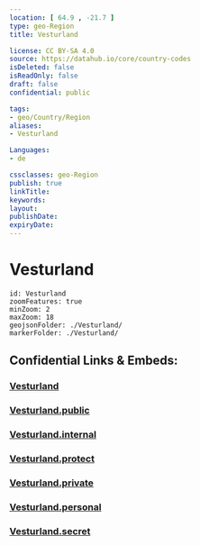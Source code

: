 ```yaml
---
location: [ 64.9 , -21.7 ] 
type: geo-Region
title: Vesturland

license: CC BY-SA 4.0
source: https://datahub.io/core/country-codes
isDeleted: false
isReadOnly: false
draft: false
confidential: public

tags:
- geo/Country/Region
aliases:
- Vesturland

Languages:
- de

cssclasses: geo-Region
publish: true
linkTitle: 
keywords: 
layout: 
publishDate: 
expiryDate: 
---
```


# Vesturland

```leaflet
id: Vesturland
zoomFeatures: true 
minZoom: 2 
maxZoom: 18
geojsonFolder: ./Vesturland/
markerFolder: ./Vesturland/
```


## Confidential Links & Embeds: 

### [Vesturland](/_Standards/Earth/Continent/Europe/Europe~North/Iceland/Regions~Iceland/Vesturland.md) 

### [Vesturland.public](/_public/Earth/Continent/Europe/Europe~North/Iceland/Regions~Iceland/Vesturland.public.md) 

### [Vesturland.internal](/_internal/Earth/Continent/Europe/Europe~North/Iceland/Regions~Iceland/Vesturland.internal.md) 

### [Vesturland.protect](/_protect/Earth/Continent/Europe/Europe~North/Iceland/Regions~Iceland/Vesturland.protect.md) 

### [Vesturland.private](/_private/Earth/Continent/Europe/Europe~North/Iceland/Regions~Iceland/Vesturland.private.md) 

### [Vesturland.personal](/_personal/Earth/Continent/Europe/Europe~North/Iceland/Regions~Iceland/Vesturland.personal.md) 

### [Vesturland.secret](/_secret/Earth/Continent/Europe/Europe~North/Iceland/Regions~Iceland/Vesturland.secret.md)

